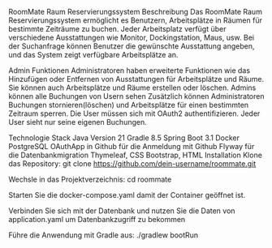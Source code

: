 RoomMate Raum Reservierungssystem
Beschreibung
Das RoomMate Raum Reservierungssystem ermöglicht es Benutzern, Arbeitsplätze in Räumen für bestimmte Zeiträume zu buchen. Jeder Arbeitsplatz verfügt über verschiedene Ausstattungen wie Monitor, Dockingstation, Maus, usw. Bei der Suchanfrage können Benutzer die gewünschte Ausstattung angeben, und das System zeigt verfügbare Arbeitsplätze an.

Admin Funktionen
Administratoren haben erweiterte Funktionen wie das Hinzufügen oder Entfernen von Ausstattungen für Arbeitsplätze und Räume.
Sie können auch Arbeitsplätze und Räume erstellen oder löschen.
Admins können alle Buchungen von Usern sehen
Zusätzlich können Administratoren Buchungen stornieren(löschen) und Arbeitsplätze für einen bestimmten Zeitraum sperren.
Die User müssen sich mit OAuth2 authentifizieren. Jeder User sieht nur seine eigenen Buchungen.



Technologie Stack
Java Version 21
Gradle 8.5
Spring Boot 3.1
Docker
PostgreSQL
OAuthApp in Github für die Anmeldung mit Github
Flyway für die Datenbankmigration
Thymeleaf, CSS Bootstrap, HTML
Installation
Klone das Repository: git clone https://github.com/dein-username/roommate.git

Wechsle in das Projektverzeichnis: cd roommate

Starten Sie die docker-compose.yaml damit der Container geöffnet ist.

Verbinden Sie sich mit der Datenbank und nutzen Sie die Daten von application.yaml um Datenbankzugriff zu bekommen

Führe die Anwendung mit Gradle aus: ./gradlew bootRun